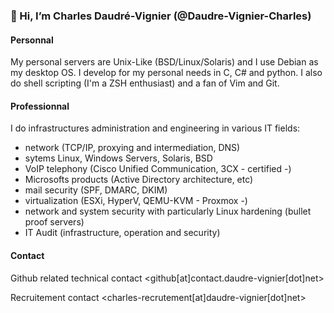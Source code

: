 ### 👋 Hi, I’m Charles Daudré-Vignier (@Daudre-Vignier-Charles)

#### Personnal
My personal servers are Unix-Like (BSD/Linux/Solaris) and I use Debian as my desktop OS.
I develop for my personal needs in C, C# and python. I also do shell scripting (I'm a ZSH enthusiast) and a fan of Vim and Git.

#### Professionnal
I do infrastructures administration and engineering in various IT fields:
- network (TCP/IP, proxying and intermediation, DNS)
- sytems Linux, Windows Servers, Solaris, BSD
- VoIP telephony (Cisco Unified Communication, 3CX - certified -)
- Microsofts products (Active Directory architecture, etc)
- mail security (SPF, DMARC, DKIM)
- virtualization (ESXi, HyperV, QEMU-KVM - Proxmox -)
- network and system security with particularly Linux hardening (bullet proof servers)
- IT Audit (infrastructure, operation and security)

#### Contact
Github related technical contact
<github[at]contact.daudre-vignier[dot]net>

Recruitement contact
<charles-recrutement[at]daudre-vignier[dot]net>
